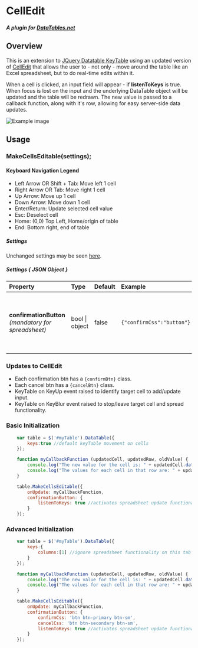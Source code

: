 ﻿# CellEdit
##### A plugin for [DataTables.net](https://datatables.net) 
## Overview
This is an extension to [JQuery Datatable KeyTable](https://datatables.net/extensions/keytable/) using an updated version of [CellEdit](https://github.com/ejbeaty/CellEdit) that allows the user to - not only - move around the table like an Excel spreadsheet, but to do real-time edits within it.

When a cell is clicked, an input field will appear - if **listenToKeys** is true. When focus is lost on the input and the underlying DataTable object will be updated and the table will be redrawn. The new value is passed to a callback function, along with it's row, allowing for easy server-side data updates. 

![Example image](example.png "Example")

## Usage
### MakeCellsEditable(settings);

#### Keyboard Navigation Legend
- Left Arrow OR Shift + Tab: Move left 1 cell
- Right Arrow OR Tab: Move right 1 cell
- Up Arrow: Move up 1 cell
- Down Arrow: Move down 1 cell
- Enter/Return: Update selected cell value
- Esc: Deselect cell
- Home: (0,0) Top Left, Home/origin of table
- End: Bottom right, end of table


##### Settings
Unchanged settings may be seen [here](https://github.com/ejbeaty/CellEdit/blob/master/README.md#usage).

##### Settings { JSON Object  }
Property | Type | Default | Example | Details  
:------ | :------ | :------ | :-----| :------
**confirmationButton** _(mandatory for spreadsheet)_| bool &#124; object | false | ```{"confirmCss":"button"}``` | To use  **Spreadsheet Functionality**, add another property **listenToKeys** and set it to true.

### Updates to CellEdit
- Each confirmation btn has a ```{confirmBtn}``` class.
- Each cancel btn has a ```{cancelBtn}``` class.
- KeyTable on KeyUp event raised to identify target cell to add/update input.
- KeyTable on KeyBlur event raised to stop/leave target cell and spread functionality.

### Basic Initialization
```javascript
    var table = $('#myTable').DataTable({
        keys:true //default keyTable movement on cells
    });

    function myCallbackFunction (updatedCell, updatedRow, oldValue) {
        console.log("The new value for the cell is: " + updatedCell.data());
        console.log("The values for each cell in that row are: " + updatedRow.data());
    }

    table.MakeCellsEditable({
        onUpdate: myCallbackFunction,
        confirmationButton: {
            listenToKeys: true //activates spreadsheet update functionality
        }
    });
```

### Advanced Initialization
```javascript
    var table = $('#myTable').DataTable({
        keys:{
            columns:[1] //ignore spreadsheet functionality on this tab
        }
    });

    function myCallbackFunction (updatedCell, updatedRow, oldValue) {
        console.log("The new value for the cell is: " + updatedCell.data());
        console.log("The values for each cell in that row are: " + updatedRow.data());
    }

    table.MakeCellsEditable({
        onUpdate: myCallbackFunction,
        confirmationButton: {
            confirmCss: 'btn btn-primary btn-sm',
            cancelCss: 'btn btn-secondary btn-sm',
            listenToKeys: true //activates spreadsheet update functionality
        }        
    });
```